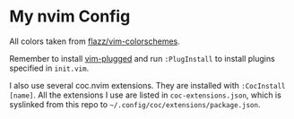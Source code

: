 # My nvim Config

All colors taken from
[flazz/vim-colorschemes](https://github.com/flazz/vim-colorschemes).

Remember to install [vim-plugged](https://github.com/junegunn/vim-plug)
and run `:PlugInstall` to install plugins specified in `init.vim`.

I also use several coc.nvim extensions. They are installed with
`:CocInstall [name]`. All the extensions I use are listed in
`coc-extensions.json`, which is syslinked from this repo to
`~/.config/coc/extensions/package.json`.

